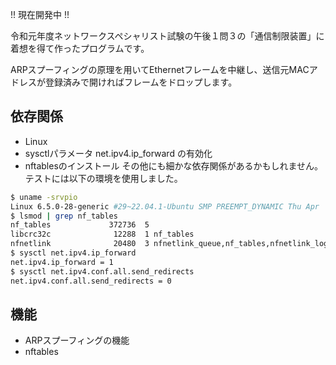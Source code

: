 !! 現在開発中 !!

令和元年度ネットワークスペシャリスト試験の午後１問３の「通信制限装置」に着想を得て作ったプログラムです。

ARPスプーフィングの原理を用いてEthernetフレームを中継し、送信元MACアドレスが登録済みで開ければフレームをドロップします。

## 依存関係
- Linux
- sysctlパラメータ net.ipv4.ip_forward の有効化
- nftablesのインストール
その他にも細かな依存関係があるかもしれません。テストには以下の環境を使用しました。
```sh
$ uname -srvpio
Linux 6.5.0-28-generic #29~22.04.1-Ubuntu SMP PREEMPT_DYNAMIC Thu Apr  4 14:39:20 UTC 2 x86_64 x86_64 GNU/Linux
$ lsmod | grep nf_tables
nf_tables             372736  5
libcrc32c              12288  1 nf_tables
nfnetlink              20480  3 nfnetlink_queue,nf_tables,nfnetlink_log
$ sysctl net.ipv4.ip_forward
net.ipv4.ip_forward = 1
$ sysctl net.ipv4.conf.all.send_redirects
net.ipv4.conf.all.send_redirects = 0
```

## 機能
- ARPスプーフィングの機能
- nftables
